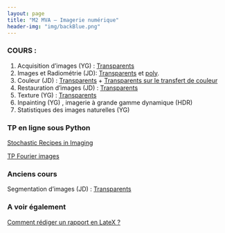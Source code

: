 ```yaml
---
layout: page
title: "M2 MVA – Imagerie numérique"
header-img: "img/backBlue.png"
---
```


### COURS :

1. Acquisition d’images (YG) : [Transparents](https://perso.telecom-paristech.fr/gousseau/MVA/acquisition.pdf)
2. Images et Radiométrie (JD):  [Transparents](http://w3.mi.parisdescartes.fr/~jdelon/enseignement/cours_image_m2/COURS_radiometrie_master.pdf)  et [poly](http://w3.mi.parisdescartes.fr/~jdelon/enseignement/cours_image_m2/radiometrie.pdf).
3. Couleur (JD) : [Transparents](http://w3.mi.parisdescartes.fr/~jdelon/enseignement/cours_image_m2/COURS_couleur_master.pdf) + [Transparents sur le transfert de couleur](http://w3.mi.parisdescartes.fr/~jdelon/enseignement/cours_image_m2/COURS_M2_color-transfer.pdf)
4. Restauration d’images (JD) : [Transparents](http://w3.mi.parisdescartes.fr/~jdelon/enseignement/cours_image_m2/main.pdf)
5. Texture (YG) : [Transparents](https://perso.telecom-paristech.fr/gousseau/MVA/texture.pdf)
6. Inpainting (YG) , imagerie à grande gamme dynamique (HDR)
7. Statistiques des images naturelles (YG)

### TP  en ligne sous Python  

[Stochastic Recipes in Imaging](https://storimaging.github.io)

[TP Fourier images](https://mycloud.mi.parisdescartes.fr/s/LMcRXpZi5kefM7z)

### Anciens cours

Segmentation d’images (JD) : [Transparents](http://w3.mi.parisdescartes.fr/~jdelon/enseignement/cours_image_m2/COURS_segmentation_master.pdf)

### A voir également 

[Comment rédiger un rapport en LateX ?](latex.md)
